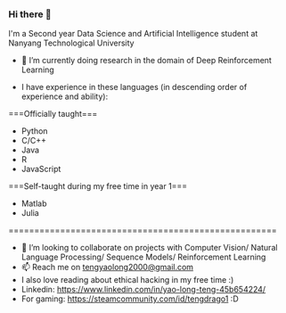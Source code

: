 ### Hi there 👋

I'm a Second year Data Science and Artificial Intelligence student at Nanyang Technological University

- 🌱 I’m currently doing research in the domain of Deep Reinforcement Learning

- I have experience in these languages (in descending order of experience and ability):

===Officially taught===
- Python
- C/C++
- Java
- R
- JavaScript


===Self-taught during my free time in year 1===

- Matlab
- Julia

====================================================

- 👯 I’m looking to collaborate on projects with Computer Vision/ Natural Language Processing/ Sequence Models/ Reinforcement Learning
- 📫 Reach me on tengyaolong2000@gmail.com
- I also love reading about ethical hacking in my free time :)
- Linkedin: https://www.linkedin.com/in/yao-long-teng-45b654224/
- For gaming: https://steamcommunity.com/id/tengdrago1 :D

